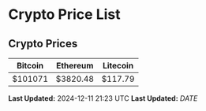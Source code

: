 # Crypto Price List

## Crypto Prices
| Bitcoin | Ethereum | Litecoin |
| ------- | -------- | -------- |
| $101071 | $3820.48 | $117.79 |
**Last Updated:** 2024-12-11 21:23 UTC
**Last Updated:** $DATE$
